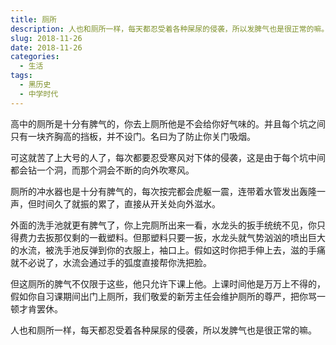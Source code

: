 ```yaml
---
title: 厕所
description: 人也和厕所一样，每天都忍受着各种屎尿的侵袭，所以发脾气也是很正常的嘛。
slug: 2018-11-26
date: 2018-11-26
categories:
  - 生活
tags:
  - 黑历史
  - 中学时代
---
```


高中的厕所是十分有脾气的，你去上厕所他是不会给你好气味的。并且每个坑之间只有一块齐胸高的挡板，并不设门。名曰为了防止你关门吸烟。

可这就苦了上大号的人了，每次都要忍受寒风对下体的侵袭，这是由于每个坑中间都会钻一个洞，而那个洞会不断的向外吹寒风。

厕所的冲水器也是十分有脾气的，每次按完都会虎躯一震，连带着水管发出轰隆一声，但时间久了就振的累了，直接从开关处向外滋水。

外面的洗手池就更有脾气了，你上完厕所出来一看，水龙头的扳手统统不见，你只得费力去扳那仅剩的一截塑料。但那塑料只要一扳，水龙头就气势汹汹的喷出巨大的水流，被洗手池反弹到你的衣服上，袖口上。假如这时你把手伸上去，滋的手痛就不必说了，水流会通过手的弧度直接帮你洗把脸。

但这厕所的脾气不仅限于这些，他只允许下课上他。上课时间他是万万上不得的，假如你自习课期间出门上厕所，我们敬爱的新芳主任会维护厕所的尊严，把你骂一顿才肯罢休。

人也和厕所一样，每天都忍受着各种屎尿的侵袭，所以发脾气也是很正常的嘛。

